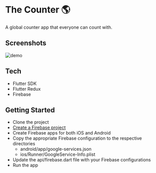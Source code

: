 # The Counter 🌎

A global counter app that everyone can count with.

## Screenshots
![demo](https://i.ibb.co/Nt6Pxg9/demo.gif "demo")

## Tech

- Flutter SDK
- Flutter Redux
- Firebase

## Getting Started

- Clone the project
- [Create a Firebase project](https://firebase.google.com/ "Create a Firebase App")
- Create Firebase apps for both iOS and Android
- Copy the appropriate Firebase configuration to the respective directories
	- android/app/google-services.json
	- ios/Runner/GoogleService-Info.plist
- Update the api/firebase.dart file with your Firebase configurations
- Run the app